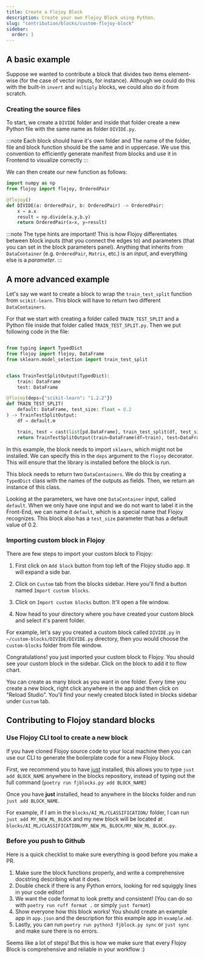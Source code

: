 ```yaml
---
title: Create a Flojoy Block
description: Create your own Flojoy Block using Python.
slug: "contribution/blocks/custom-flojoy-block"
sidebar:
  order: 1
---
```


## A basic example

Suppose we wanted to contribute a block that divides two items element-wise (for the case of vector inputs, for instance). Although we could do this with the built-in `invert` and `multiply` blocks, we could also do it from scratch.

### Creating the source files

To start, we create a `DIVIDE` folder and inside that folder create a new Python file with the same name as folder `DIVIDE.py`.

:::note
Each block should have it's own folder and The name of the folder, file and block function should be the same and in uppercase. We use this convention to efficiently generate manifest from blocks and use it in Frontend to visualize correctly
:::

We can then create our new function as follows:

```python {title='DIVIDE.py'}
import numpy as np
from flojoy import flojoy, OrderedPair

@flojoy()
def DIVIDE(a: OrderedPair, b: OrderedPair) -> OrderedPair:
    x = a.x
    result = np.divide(a.y,b.y)
    return OrderedPair(x=x, y=result)
```

:::note
The type hints are important! This is how Flojoy differentiates between block inputs (that you connect the edges to) and parameters (that you can set in the block parameters panel). Anything that inherits from `DataContainer` (e.g. `OrderedPair`, `Matrix`, etc.) is an _input_, and everything else is a _parameter_.
:::

## A more advanced example

Let's say we want to create a block to wrap the `train_test_split` function from `scikit-learn`. This block will have to return two different `DataContainers`.

For that we start with creating a folder called `TRAIN_TEST_SPLIT` and a Python file inside that folder called `TRAIN_TEST_SPLIT.py`. Then we put following code in the file:

```python {title="TRAIN_TEST_SPLIT.py"}

from typing import TypedDict
from flojoy import flojoy, DataFrame
from sklearn.model_selection import train_test_split


class TrainTestSplitOutput(TypedDict):
    train: DataFrame
    test: DataFrame

@flojoy(deps={"scikit-learn": "1.2.2"})
def TRAIN_TEST_SPLIT(
    default: DataFrame, test_size: float = 0.2
) -> TrainTestSplitOutput:
    df = default.m

    train, test = cast(list[pd.DataFrame], train_test_split(df, test_size))
    return TrainTestSplitOutput(train=DataFrame(df=train), test=DataFrame(df=test))
```

In this example, the block needs to import `sklearn`, which might not be installed. We can specify this in the `deps` argument to the `flojoy` decorator. This will ensure that the library is installed before the block is run.

This block needs to return two `DataContainers`. We do this by creating a `TypedDict` class with the names of the outputs as fields. Then, we return an instance of this class.

Looking at the parameters, we have one `DataContainer` input, called `default`. When we only have one input and we do not want to label it in the Front-End, we can name it `default`, which is a special name that Flojoy recognizes. This block also has a `test_size` parameter that has a default value of 0.2.


### Importing custom block in Flojoy

There are few steps to import your custom block to Flojoy:

1. First click on `Add block` button from top left of the Flojoy studio app. It will expand a side bar.

2. Click on `Custom` tab from the blocks sidebar. Here you'll find a button named `Import custom blocks`.

3. Click on `Import custom blocks` button. It'll open a file window.

4. Now head to your directory where you have created your custom block and select it's parent folder.

For example, let's say you created a custom block called `DIVIDE.py` in `~/custom-blocks/DIVIDE/DIVIDE.py` directory, then you would choose the `custom-blocks` folder from file window.

Congratulations! you just imported your custom block to Flojoy. You should see your custom block in the sidebar. Click on the block to add it to flow chart.

You can create as many block as you want in one folder. Every time you create a new block, right click anywhere in the app and then click on "Reload Studio". You'll find your newly created block listed in blocks sidebar under `Custom` tab.


## Contributing to Flojoy standard blocks

### Use Flojoy CLI tool to create a new block

If you have cloned Flojoy source code to your local machine then you can use our CLI to generate the boilerplate code for a new Flojoy block.

First, we recommend you to have [just](https://just.systems/) installed, this
allows you to type `just add BLOCK_NAME` anywhere in the blocks repository,
instead of typing out the full command (`poetry run fjblocks.py add BLOCK_NAME`)

Once you have **just** installed, head to anywhere in the blocks folder and
run `just add BLOCK_NAME`.

For example, if I am in the `blocks/AI_ML/CLASSIFICATION/` folder, I can run
`just add MY_NEW_ML_BLOCK` and my new block will be located at
`blocks/AI_ML/CLASSIFICATION/MY_NEW_ML_BLOCK/MY_NEW_ML_BLOCK.py`.

### Before you push to Github

Here is a quick checklist to make sure everything is good before you make a PR.

1. Make sure the block functions properly, and write a comprehensive docstring
   describing what it does.
2. Double check if there is any Python errors, looking for red squiggly lines
   in your code editor!
3. We want the code format to look pretty and consistent!
   (You can do so with `poetry run ruff format .` or simply `just format`)
4. Show everyone how this block works! You should create an example app in
   `app.json` and the description for this example app in `example.md`.
5. Lastly, you can run `poetry run python3 fjblock.py sync` or `just sync` and
   make sure there is no errors.

Seems like a lot of steps! But this is how we make sure that every Flojoy Block
is comprehensive and reliable in your workflow :)
